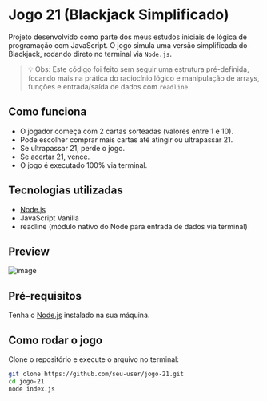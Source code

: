 # Jogo 21 (Blackjack Simplificado)

Projeto desenvolvido como parte dos meus estudos iniciais de lógica de programação com JavaScript. O jogo simula uma versão simplificada do Blackjack, rodando direto no terminal via `Node.js`.

> 💡 Obs: Este código foi feito sem seguir uma estrutura pré-definida, focando mais na prática do raciocínio lógico e manipulação de arrays, funções e entrada/saída de dados com `readline`.

## Como funciona

- O jogador começa com 2 cartas sorteadas (valores entre 1 e 10).
- Pode escolher comprar mais cartas até atingir ou ultrapassar 21.
- Se ultrapassar 21, perde o jogo.
- Se acertar 21, vence.
- O jogo é executado 100% via terminal.

## Tecnologias utilizadas

- [Node.js](https://nodejs.org/)
- JavaScript Vanilla
- readline (módulo nativo do Node para entrada de dados via terminal)

## Preview

![image](https://user-images.githubusercontent.com/69824782/103411479-f121f980-4b4e-11eb-8b6c-fe126c02a54b.png)

## Pré-requisitos

Tenha o [Node.js](https://nodejs.org/) instalado na sua máquina.

## Como rodar o jogo

Clone o repositório e execute o arquivo no terminal:

```bash
git clone https://github.com/seu-user/jogo-21.git
cd jogo-21
node index.js
```
